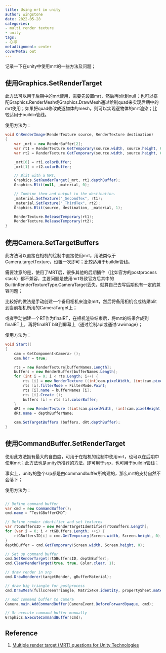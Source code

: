 ```yaml
---
title: Using mrt in unity
author: wingstone
date: 2022-05-28
categories:
- multi render texture
- unity
tags:
- 心得
metaAlignment: center
coverMeta: out
---
```


记录一下在unity中使用mrt的一些方法及问题；
<!--more-->

## 使用Graphics.SetRenderTarget

此方法可以用于后期中的mrt使用，需要先设置mrt，然后再blit到null；也可以搭配Graphics.RenderMesh或Graphics.DrawMesh通过绘制quad来实现后期中的mrt使用；如果把quad修改成逐物体的mesh，则可以实现逐物体的mrt渲染；比较适用于buildin管线。

使用方法为：

```c#
void OnRenderImage(RenderTexture source, RenderTexture destination)
{
    var _mrt = new RenderBuffer[2];
    var rt1 = RenderTexture.GetTemporary(source.width, source.height, 0, RenderTextureFormat.Default);
    var rt2 = RenderTexture.GetTemporary(source.width, source.height, 0, RenderTextureFormat.DefaultHDR);

    _mrt[0] = rt1.colorBuffer;
    _mrt[1] = rt2.colorBuffer;

    // Blit with a MRT.
    Graphics.SetRenderTarget(_mrt, rt1.depthBuffer);
    Graphics.Blit(null, _material, 0);

    // Combine them and output to the destination.
    _material.SetTexture("_SecondTex", rt1);
    _material.SetTexture("_ThirdTex", rt2);
    Graphics.Blit(source, destination, _material, 1);

    RenderTexture.ReleaseTemporary(rt1);
    RenderTexture.ReleaseTemporary(rt2);
}
```

## 使用Camera.SetTargetBuffers

此方法可以直接在相机的绘制中直接使用mrt，用法类似于Camera.targetTexture，设置一次即可；比较适用于buildin管线。

需要注意的是，使用了MRT后，很多其他的后期插件（比如官方的postprocess stack）都不兼容，主要问题是使用mrt导致官方后其中的BuiltinRenderTextureType.CameraTarget丢失，就算自己去写后期也有一定的兼容问题；

比较好的做法是手动创建一个备用相机来渲染mrt，然后将备用相机合成结果blit到当前相机所用的CameraTarget上；

或者手动创建一个RT作为finalRT，在相机渲染结束后，将mrt的结果合成到finalRT上，再将finalRT blit到屏幕上（通过绘制api或通过rawimage）；

使用方法为：

```c#
void Start()
{
    cam = GetComponent<Camera> ();
    cam.hdr = true;

    rts = new RenderTexture[bufferNames.Length];
    buffers = new RenderBuffer[bufferNames.Length];
    for (int i = 0; i < rts.Length; i++) {
        rts [i] = new RenderTexture ((int)cam.pixelWidth, (int)cam.pixelHeight, 0, RenderTextureFormat.ARGBFloat);
        rts [i].filterMode = FilterMode.Point;
        rts [i].name = bufferNames [i];
        rts [i].Create ();
        buffers [i] = rts [i].colorBuffer;
    }
    dRt = new RenderTexture ((int)cam.pixelWidth, (int)cam.pixelHeight, 24, RenderTextureFormat.Depth);
    dRt.name = depthBufferName;

    cam.SetTargetBuffers (buffers, dRt.depthBuffer);
}
```

## 使用CommandBuffer.SetRenderTarget

使用此方法拥有最大的自由度，可用于在相机的绘制中使用mrt，也可以在后期中使用mrt；此方法也是unity所推荐的方法，即可用于srp，也可用于buildin管线；

事实上，unity的整个srp都是由commandbuffer所构建的，那么mrt的支持自然不会落下；

使用方法为：

```c#

// Define command buffer
var cmd = new CommandBuffer();
cmd.name = “TestGBufferCMD”;

// Define render identifier and set textures
var rtGBuffersID = new RenderTargetIdentifier[rtGBuffers.Length];
for (var i = 0; i < rtGBuffers.Length; ++i) {
    rtGBuffersID[i] = cmd.GetTemporary(Screen.width, Screen.height, 0);
}
depthBuffer = cmd.GetTemporary(Screen.width, Screen.height, 0);

// Set up command buffer
cmd.SetRenderTarget(rtGBuffersID, depthBuffer);
cmd.ClearRenderTarget(true, true, Color.clear, 1);

// draw render in srp
cmd.DrawRenderer(targetRender, gBufferMaterial);

// draw big triangle for postprocess
cmd.DrawMesh(fullscreenTriangle, Matrix4x4.identity, propertySheet.material, 0, pass, propertySheet.properties);

// Add command buffer to camera 
Camera.main.AddCommandBuffer(CameraEvent.BeforeForwardOpaque, cmd);

// Or execute command buffer manually
Graphics.ExecuteCommandBuffer(cmd);
```


## Reference

1. [Multiple render target (MRT) questions for Unity Technologies](https://forum.unity.com/threads/multiple-render-target-mrt-questions-for-unity-technologies.262966/)
